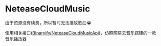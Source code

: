 # NeteaseCloudMusic

由于资源没有续费，所以暂时无法播放歌曲😭

使用相关接口([Binaryify/NeteaseCloudMusicApi](https://github.com/Binaryify/NeteaseCloudMusicApi))，仿照网易云音乐搭建的一款音乐播放器

